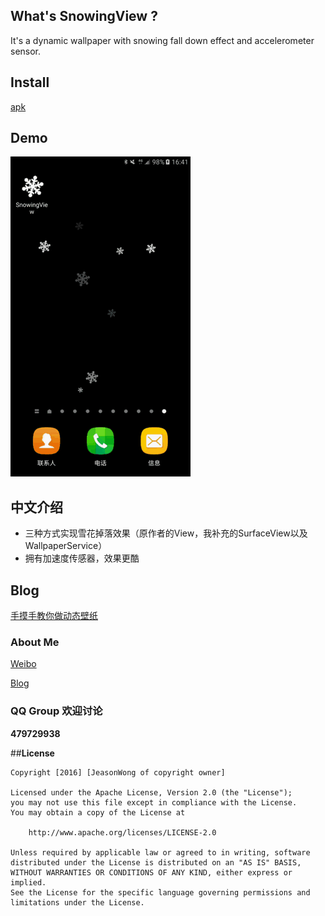 ## What's SnowingView ?
It's a dynamic wallpaper with snowing fall down effect and accelerometer sensor. 

## Install
[apk](./apk/app-debug.apk)

## Demo
![SnowingView](./design/snowingwallpaper.gif)

## 中文介绍
- 三种方式实现雪花掉落效果（原作者的View，我补充的SurfaceView以及WallpaperService）
- 拥有加速度传感器，效果更酷

## Blog
[手摸手教你做动态壁纸](http://www.wangyuwei.me/2016/09/30/%E6%89%8B%E6%91%B8%E6%89%8B%E6%95%99%E4%BD%A0%E5%81%9A%E5%8A%A8%E6%80%81%E5%A3%81%E7%BA%B8/)

### About Me

[Weibo](http://weibo.com/WongYuwei)

[Blog](http://www.wangyuwei.me)

### QQ Group 欢迎讨论

**479729938**

##**License**

```license
Copyright [2016] [JeasonWong of copyright owner]

Licensed under the Apache License, Version 2.0 (the "License");
you may not use this file except in compliance with the License.
You may obtain a copy of the License at

    http://www.apache.org/licenses/LICENSE-2.0

Unless required by applicable law or agreed to in writing, software
distributed under the License is distributed on an "AS IS" BASIS,
WITHOUT WARRANTIES OR CONDITIONS OF ANY KIND, either express or implied.
See the License for the specific language governing permissions and
limitations under the License.
```
